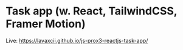 # Task app (w. React, TailwindCSS, Framer Motion)

Live: https://lavaxcii.github.io/js-prox3-reactjs-task-app/



